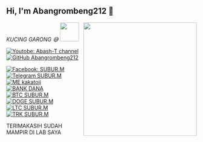 
<h2> Hi, I'm Abangrombeng212 👋</h2>
<img align='right' src="https://github-readme-stats.vercel.app/api?username=kakatoji&show_icons=true&theme=radical" width="300">
<p><em>KUCING GARONG 😅 <img src="https://media.giphy.com/media/WUlplcMpOCEmTGBtBW/giphy.gif" width="50"><br>
</em></p>

[![Youtobe: Abash-T channel](https://img.shields.io/youtube/viewrs/12WCu9hTqMM?style=social)](https://youtube.com/channel/UCMYE6BzfRBLVZREX0bxOdhg)
[![GitHub Abangrombeng212](https://img.shields.io/github/followers/kakatoji?label=follow%20github&style=flat-square)](https://github.com/SUBUR78990)


[![Facebook: SUBUR.M ](https://img.shields.io/badge/Facebook-SUBUR.M-green)](https://free.facebook.com/profile.php?refid=7)
[![Telegram SUBUR.M](https://img.shields.io/badge/Telegram-SUBUR.M-green)](https://telegram.org/dl)
<br> 
[![ME kakatoji](https://img.shields.io/badge/ME-DONATE-ff69b4.svg?style=flat)](donasi)
<br>
[![BANK DANA](https://img.shields.io/badge/$-paypal-ff69b4.svg?style=flat)](088213415826)
[![BTC  SUBUR.M](https://img.shields.io/badge/BTC-18J2JcnatvqtjrfdLYuqG9ZXcufARLWThm-ff69b4.svg?style=flat)](1PRhb2utduU6LmNZGHYb6RMvKBsrNT1Qds)
[![DOGE SUBUR.M](https://img.shields.io/badge/DOGE-DSxA2WPRdsPpAmXgv9Jzxdnj8r5PUkCMGt-ff69b4.svg?style=flat)](DB1jUL2myurJLz6TzkFahiUgmX1Jiy7W9U)
[![LTC SUBUR.M](https://img.shields.io/badge/LTC-MSpzspDtbfJagAA2EQvmVvz7Cjrc3EWcbM-ff69b4.svg?style=flat)](MJoFPmJkcdKDTfCpuvuANvbeUJtDeyHhE1)
[![TRK SUBUR.M](https://img.shields.io/badge/ETH-0xAf00eF5dac9726a7fF6B8D583383bFAde78E2F77-ff69b4.svg?style=flat)](TQLGwhapGn1kUtUaa73VPks6UJAtnX3PtW)

TERIMAKASIH SUDAH MAMPIR DI LAB SAYA
<br>



